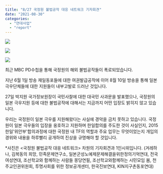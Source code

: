 ```yaml
---
title: "8/27 국정원 불법공작 대응 네트워크 기자회견"
date: "2021-08-30"
categories: 
  - "연대사업"
  - "report"
---
```


![](https://r2.womenandwar.net/2021/08/photo_2021-08-30_14-42-33-994x1024.jpg)

![](https://r2.womenandwar.net/2021/08/photo_2021-08-27_10-38-39-1024x365.jpg)

![](https://r2.womenandwar.net/2021/08/photo_2021-08-27_14-39-02-576x1024.jpg)

최근 MBC PD수첩을 통해 국정원의 해외 불법공작들이 폭로되었습니다.

지난 6월 1일 방송 재일동포들에 대한 여권발급공작에 이어 8월 10일 방송을 통해 일본 극우단체들에 대한 지원들이 내부고발로 드러난 것입니다.

27일 박지원 국가정보원장이 국민사찰에 대한 대국민 사과문을 발표했으나, 국정원의 일본 극우지원 등에 대한 불법공작에 대해서는 지금까지 어떤 입장도 밝히지 않고 있습니다.

우리는 국정원이 일본 극우를 지원해왔다는 사실에 경악을 금치 못하고 있습니다. 국정원이 일본 극우들의 입장을 옹호하고 지원하며 한일합의를 주도한 것이 사실인지, 2015 한일'위안부'합의과정에 대한 국정원 내 TF의 역할과 주요 업무는 무엇이었는지 개입의 경위와 내용을 하루빨리 공개하여 진상을 규명해야 할 것입니다.

\*사진은 <국정원 불법공작 대응 네트워크> 차원의 기자회견과 1인시위입니다. (겨레하나, 김복동의 희망, 민족문제연구소, 일본군성노예제문제해결을위한정의기억연대, 전국여성연대, 조선학교와 함께하는 사람들 몽당연필, 조선학교와함께하는 시민모임 봄, 천주교인권위원회, 투명사회를 위한 정보공개센터, 한국진보연대, KIN지구촌동포연대)
